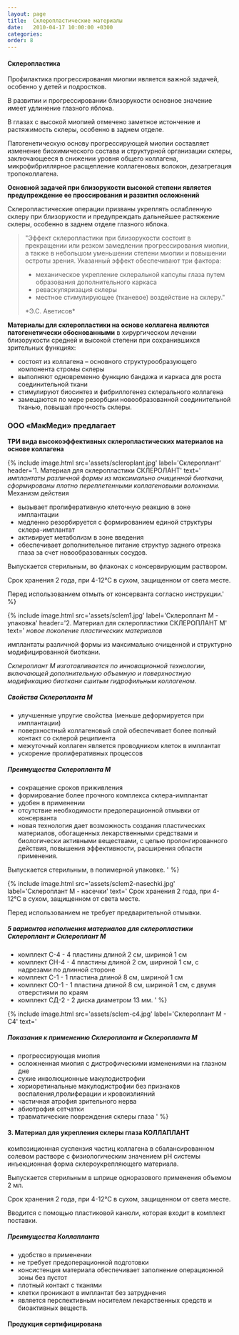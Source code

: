 ```yaml
---
layout: page
title:  Склеропластические материалы
date:   2010-04-17 10:00:00 +0300
categories:
order: 8
---
```


#### Cклеропластика

Профилактика прогрессирования миопии является важной задачей, особенно у детей и подростков.

В развитии и прогрессировании близорукости основное значение имеет удлинение глазного яблока.

В глазах с высокой миопией отмечено заметное истончение и растяжимость склеры, особенно в заднем отделе.

Патогенетическую основу прогрессирующей миопии составляет изменение биохимического состава и структурной организации склеры, заключающееся в снижении уровня общего коллагена, микрофибриллярное расщепление коллагеновых волокон, дезагрегация тропоколлагена.
 
**Основной задачей при близорукости высокой степени является предупреждение ее проссирования и развития осложнений**

Склеропластические операции призваны укреплять ослабленную склеру при близорукости и предупреждать дальнейшее растяжение склеры, особенно в заднем отделе глазного яблока.

> "Эффект склеропластики при близорукости состоит в прекращении или резком замедлении прогрессирования миопии, а также в небольшом уменьшении степени миопии и повышении остроты зрения. Указанный эффект обеспечивают три фактора:
> * механическое укрепление склеральной капсулы глаза путем образования дополнительного каркаса
> * реваскуляризация склеры
> * местное стимулирующее (тканевое) воздействие на склеру."
>
> <div class="pull-right"> *Э.С. Аветисов* </div>


**Материалы для склеропластики на основе коллагена являются патогенетически обоснованными**
в хирургическом лечении близорукости средней и высокой степени при сохранившихся зрительных функциях:
* состоят из коллагена – основного структурообразующего компонента стромы склеры
* выполняют одновременно функцию бандажа и каркаса для роста соединительной ткани
* стимулируют биосинтез и фибриллогенез склерального коллагена
* замещаются по мере резорбции новообразованной соединительной тканью, повышая прочность склеры.

### ООО «МакМеди» предлагает

**ТРИ вида высокоэффективных склеропластических материалов на основе коллагена**

{% include image.html src='assets/scleroplant.jpg'
  label='Склероплант'
  header='1. Материал для склеропластики СКЛЕРОЛАНТ'
  text='
*имплантаты различной формы из максимально очищенной биоткани, сформированы плотно переплетенными коллагеновыми волокнами.*
Механизм действия
  * вызывает пролиферативную клеточную реакцию в зоне имплантации
  * медленно резорбируется с формированием единой структуры склера-имплантат
  * активирует метаболизм в зоне введения
  * обеспечивает дополнительное питание структур заднего отрезка глаза за счет новообразованных сосудов.

Выпускается стерильным, во флаконах с консервирующим раствором.

Срок хранения 2 года, при 4-12°С в сухом, защищенном от света месте.

Перед использованием отмыть от консерванта согласно инструкции.'
%}

{% include image.html src='assets/sclem1.jpg'
  label='Склероплант М - упаковка'
  header='2. Материал для склеропластики СКЛЕРОПЛАНТ М'
  text='
*новое поколение пластических материалов*

имплантаты различной формы из максимально очищенной и структурно модифицированной биоткани.

*Склероплант М изготавливается по инновационной технологии, включающей дополнительную объемную и поверхностную модификацию биоткани сшитым гидрофильным коллагеном.*

##### Свойства Склеропланта М
  * улучшенные упругие свойства (меньше деформируется при имплантации)
  * поверхностный коллагеновый слой обеспечивает более полный контакт со склерой реципиента
  * межуточный коллаген является проводником клеток в имплантат
  * ускорение пролиферативных процессов

##### Преимущества Склеропланта М

  * сокращение сроков приживления
  * формирование более прочного комплекса склера-имплантат
  * удобен в применении
  * отсутствие необходимости предоперационной отмывки от консерванта
  * новая технология дает возможность создания пластических материалов, обогащенных лекарственными средствами и биологически активными веществами, с целью пролонгированного действия, повышения эффективности, расширения области применения.

Выпускается стерильным, в полимерной упаковке.
'
%}

{% include image.html src='assets/sclem2-nasechki.jpg'
  label='Склероплант М - насечки'
  text='
Срок хранения 2 года, при 4-12°С в сухом, защищенном от света месте.

Перед использованием не требует предварительной отмывки.

##### 5 вариантов исполнения материалов для склеропластики Склероплант и Склероплант М

  * комплект С-4 - 4 пластины длиной 2 см, шириной 1 см
  * комплект СН-4 - 4 пластины длиной 2 см, шириной 1 см, с надрезами по длинной стороне
  * комплект С-1 - 1 пластина длиной 8 см, шириной 1 см
  * комплект СО-1 - 1 пластина длиной 8 см, шириной 1 см, с двумя отверстиями по краям
  * комплект СД-2 - 2 диска диаметром 13 мм.
'
%}

{% include image.html src='assets/sclem-c4.jpg'
  label='Склероплант М - С4'
  text='
##### Показания к применению Склеропланта и Склеропланта М

  * прогрессирующая миопия
  * осложненная миопия с дистрофическими изменениями на глазном дне
  * сухие инволюционные макулодистрофии
  * хориоретинальные макулодистрофии без признаков воспаления,пролиферации и кровоизлияний
  * частичная атрофия зрительного нерва
  * абиотрофия сетчатки
  * травматические повреждения склеры глаза
'
%}

#### 3. Материал для укрепления склеры глаза КОЛЛАПЛАНТ
композиционная суспензия частиц коллагена в сбалансированном солевом растворе с физиологическим значением рН системы
инъекционная форма склероукрепляющего материала.

Выпускается стерильным в шприце одноразового применения объемом 2 мл.

Срок хранения 2 года, при 4-12°С в сухом, защищенном от света месте.

Вводится с помощью пластиковой канюли, которая входит в комплект поставки.

##### Преимущества Коллапланта

  * удобство в применении
  * не требует предоперационной подготовки
  * консистенция материала обеспечивает заполнение операционной зоны без пустот
  * плотный контакт с тканями
  * клетки проникают в имплантат без затруднения
  * является перспективным носителем лекарственных средств и биоактивных веществ.

#### Продукция сертифицирована
